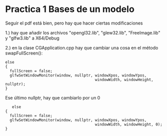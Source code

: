 # Practica 1 Bases de un modelo

Seguir el pdf está bien, pero hay que hacer ciertas modificaciones

1.) hay que añadir los archivos  "opengl32.lib", "glew32.lib",
 "FreeImage.lib" y "glfw3.lib" a X64/Debug

 2.) en la clase CGApplication.cpp hay que cambiar una cosa en el método swapFullScreen():

    else
    {
      fullScreen = false;
      glfwSetWindowMonitor(window, nullptr, windowXpos, windowYpos, 
                                            windowWidth, windowHeight, nullptr);
    }

  Ese último nullptr, hay que cambiarlo por un 0

       else
    {
      fullScreen = false;
      glfwSetWindowMonitor(window, nullptr, windowXpos, windowYpos, 
                                            windowWidth, windowHeight, 0);
    }
